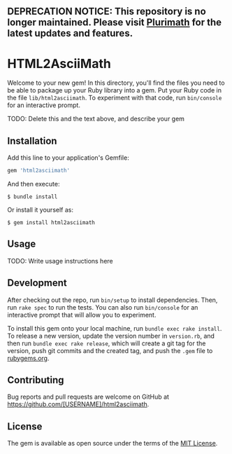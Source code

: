 ## DEPRECATION NOTICE: This repository is no longer maintained. Please visit [Plurimath](https://github.com/plurimath/plurimath) for the latest updates and features.

# HTML2AsciiMath

Welcome to your new gem! In this directory, you'll find the files you need to be able to package up your Ruby library into a gem. Put your Ruby code in the file `lib/html2asciimath`. To experiment with that code, run `bin/console` for an interactive prompt.

TODO: Delete this and the text above, and describe your gem

## Installation

Add this line to your application's Gemfile:

```ruby
gem 'html2asciimath'
```

And then execute:

    $ bundle install

Or install it yourself as:

    $ gem install html2asciimath

## Usage

TODO: Write usage instructions here

## Development

After checking out the repo, run `bin/setup` to install dependencies. Then, run `rake spec` to run the tests. You can also run `bin/console` for an interactive prompt that will allow you to experiment.

To install this gem onto your local machine, run `bundle exec rake install`. To release a new version, update the version number in `version.rb`, and then run `bundle exec rake release`, which will create a git tag for the version, push git commits and the created tag, and push the `.gem` file to [rubygems.org](https://rubygems.org).

## Contributing

Bug reports and pull requests are welcome on GitHub at https://github.com/[USERNAME]/html2asciimath.

## License

The gem is available as open source under the terms of the [MIT License](https://opensource.org/licenses/MIT).
